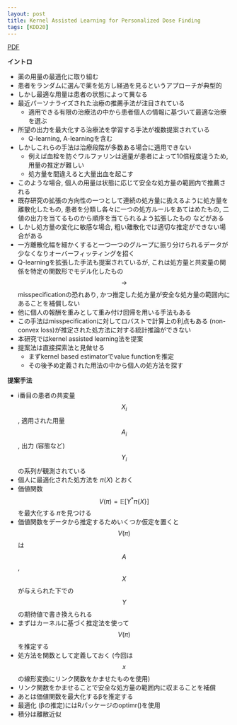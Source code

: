 ```yaml
---
layout: post
title: Kernel Assisted Learning for Personalized Dose Finding 
tags: [KDD20]
---
```


<!--more-->

[PDF](https://dl.acm.org/doi/pdf/10.1145/3394486.3403048)

**イントロ**
- 薬の用量の最適化に取り組む
- 患者をランダムに選んで薬を処方し経過を見るというアプローチが典型的
- しかし最適な用量は患者の状態によって異なる
- 最近パーソナライズされた治療の推薦手法が注目されている
  - 適用できる有限の治療法の中から患者個人の情報に基づいて最適な治療を選ぶ
- 所望の出力を最大化する治療法を学習する手法が複数提案されている
  - Q-learning, A-learningを含む
- しかしこれらの手法は治療段階が多数ある場合に適用できない
  - 例えば血栓を防ぐワルファリンは適量が患者によって10倍程度違うため, 用量の推定が難しい
  - 処方量を間違えると大量出血を起こす
- このような場合, 個人の用量は状態に応じて安全な処方量の範囲内で推薦される
- 既存研究の拡張の方向性の一つとして連続の処方量に扱えるように処方量を離散化したもの, 患者を分類し各々に一つの処方ルールをあてはめたもの, 二値の出力を当てるものから順序を当てられるよう拡張したもの などがある
- しかし処方量の変化に敏感な場合, 粗い離散化では適切な推定ができない場合がある
- 一方離散化幅を細かくすると一つ一つのグループに振り分けられるデータが少なくなりオーバーフィッティングを招く
- Q-learningを拡張した手法も提案されているが, これは処方量と共変量の関係を特定の関数形でモデル化したもの$$\rightarrow$$misspecificationの恐れあり, かつ推定した処方量が安全な処方量の範囲内にあることを補償しない
- 他に個人の報酬を重みとして重み付け回帰を用いる手法もある
- この手法はmisspecificationに対してロバストで計算上の利点もある (non-convex loss)が推定された処方法に対する統計推論ができない
- 本研究ではkernel assisted learning法を提案
- 提案法は直接探索法と見做せる
  - まずkernel based estimatorでvalue functionを推定
  - その後予め定義された用法の中から個人の処方法を探す

**提案手法**
- i番目の患者の共変量 $$X_i$$, 適用された用量 $$A_i$$, 出力 (容態など) $$Y_i$$の系列が観測されている
- 個人に最適化された処方法を 𝜋(𝑋) とおく
- 価値関数 $$V(\pi)=\mathbb{E}[Y^{\ast}{\pi\{X\}}]$$を最大化する 𝜋を見つける
- 価値関数をデータから推定するためいくつか仮定を置くと $$V(\pi)$$は $$A$$, $$X$$が与えられた下での $$Y$$の期待値で書き換えられる
- まずはカーネルに基づく推定法を使って $$V(\pi)$$を推定する
- 処方法を関数として定義しておく (今回は $$x$$の線形変換にリンク関数をかませたものを使用)
- リンク関数をかませることで安全な処方量の範囲内に収まることを補償
- あとは価値関数を最大化するβを推定する 
- 最適化 (βの推定)にはRパッケージのoptimr()を使用
- 積分は離散近似



